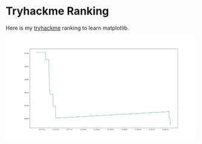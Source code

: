 # Tryhackme Ranking

Here is my [tryhackme](https://tryhackme.com) ranking to learn matplotlib.

![ranking.png](./ranking.png)

